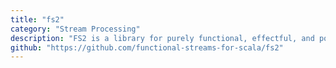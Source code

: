 ```yaml
---
title: "fs2"
category: "Stream Processing"
description: "FS2 is a library for purely functional, effectful, and polymorphic stream processing library in the Scala programming language. Its design goals are compositionality, expressiveness, resource safety, and speed. The name is a modified acronym for Functional Streams for Scala (FSS, or FS2)."
github: "https://github.com/functional-streams-for-scala/fs2"
---
```

